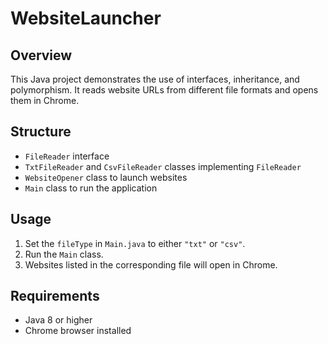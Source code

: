 # WebsiteLauncher

## Overview
This Java project demonstrates the use of interfaces, inheritance, and polymorphism. It reads website URLs from different file formats and opens them in Chrome.

## Structure
- `FileReader` interface
- `TxtFileReader` and `CsvFileReader` classes implementing `FileReader`
- `WebsiteOpener` class to launch websites
- `Main` class to run the application

## Usage
1. Set the `fileType` in `Main.java` to either `"txt"` or `"csv"`.
2. Run the `Main` class.
3. Websites listed in the corresponding file will open in Chrome.

## Requirements
- Java 8 or higher
- Chrome browser installed
